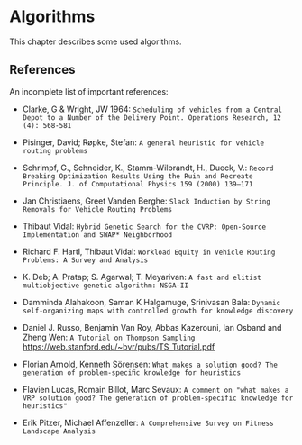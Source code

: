 # Algorithms

This chapter describes some used algorithms.


## References

An incomplete list of important references:

- Clarke, G & Wright, JW 1964: `Scheduling of vehicles from a Central Depot to a Number of the Delivery Point. Operations Research, 12 (4): 568-581`
- Pisinger, David; Røpke, Stefan: `A general heuristic for vehicle routing problems`
- Schrimpf, G., Schneider, K., Stamm-Wilbrandt, H., Dueck, V.: `Record Breaking Optimization Results Using the Ruin and Recreate Principle. J. of Computational Physics 159 (2000) 139–171`
- Jan Christiaens, Greet Vanden Berghe: `Slack Induction by String Removals for Vehicle Routing Problems`
- Thibaut Vidal: `Hybrid Genetic Search for the CVRP: Open-Source Implementation and SWAP* Neighborhood`
- Richard F. Hartl, Thibaut Vidal: `Workload Equity in Vehicle Routing Problems: A Survey and Analysis`

- K. Deb; A. Pratap; S. Agarwal; T. Meyarivan: `A fast and elitist multiobjective genetic algorithm: NSGA-II`
- Damminda Alahakoon, Saman K Halgamuge, Srinivasan Bala: `Dynamic self-organizing maps with controlled growth for knowledge discovery`
- Daniel J. Russo, Benjamin Van Roy, Abbas Kazerouni, Ian Osband and Zheng Wen: `A Tutorial on Thompson Sampling` https://web.stanford.edu/~bvr/pubs/TS_Tutorial.pdf

- Florian Arnold, Kenneth Sörensen: `What makes a solution good? The generation of problem-speciﬁc knowledge for heuristics`
- Flavien Lucas, Romain Billot, Marc Sevaux: `A comment on "what makes a VRP solution good? The generation of problem-specific knowledge for heuristics"`
- Erik Pitzer, Michael Affenzeller: `A Comprehensive Survey on Fitness Landscape Analysis`
